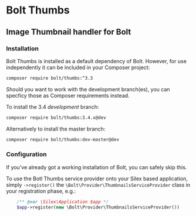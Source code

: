 Bolt Thumbs
===========

Image Thumbnail handler for Bolt
--------------------------------


### Installation

Bolt Thumbs is installed as a default dependency of Bolt. However, for use 
independently it can be included in your Composer project:

```bash
composer require bolt/thumbs:^3.3
```

Should you want to work with the development branch(es), you can specficy those
as Composer requirements instead.

To install the 3.4 _development_ branch:

```bash
composer require bolt/thumbs:3.4.x@dev
```

Alternatively to install the master branch:

```bash
composer require bolt/thumbs:dev-master@dev
```

### Configuration

If you've already got a working installation of Bolt, you can safely skip this.

To use the Botl Thumbs service provider onto your Silex based application, 
simply `->register()` the `\Bolt\Provider\ThumbnailsServiceProvider` class in 
your registration phase, e.g.:


```php
    /** @var \Silex\Application $app */
    $app->register(new \Bolt\Provider\ThumbnailsServiceProvider())
```
